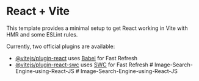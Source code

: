 # React + Vite

This template provides a minimal setup to get React working in Vite with HMR and some ESLint rules.

Currently, two official plugins are available:

- [@vitejs/plugin-react](https://github.com/vitejs/vite-plugin-react/blob/main/packages/plugin-react/README.md) uses [Babel](https://babeljs.io/) for Fast Refresh
- [@vitejs/plugin-react-swc](https://github.com/vitejs/vite-plugin-react-swc) uses [SWC](https://swc.rs/) for Fast Refresh
#   I m a g e - S e a r c h - E n g i n e - u s i n g - R e a c t - J S  
 #   I m a g e - S e a r c h - E n g i n e - u s i n g - R e a c t - J S  
 